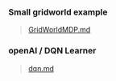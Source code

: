 ### Small gridworld example

> <a href="https://github.com/jlm429/RL/blob/master/mdp.md">GridWorldMDP.md</a>

### openAI / DQN Learner

> <a href="https://github.com/jlm429/RL/blob/master/dqn/dqn.MD">dqn.md</a>

